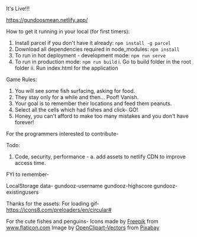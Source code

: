It's Live!!!

https://gundoosmean.netlify.app/

How to get it running in your local (for first timers):
1. Install parcel if you don't have it already:
    `npm install -g parcel`
2. Download all dependencies required in node_modules:
    `npm install`
3. To run in hot deployment - development mode:
    `npm run serve`
4. To run in production mode:
    `npm run build`
    i. Go to build folder in the root folder
    ii. Run index.html for the application

Game Rules:
1. You will see some fish surfacing, asking for food.
2. They stay only for a while and then... Poof! Vanish.
3. Your goal is to remember their locations and feed them peanuts.
4. Select all the cells which had fishes and click- GO!
5. Honey, you can't afford to make too many mistakes and you don't have forever!


For the programmers interested to contribute-

Todo:
1. Code, security, performance -
a. add assets to netlify CDN to improve access time.


FYI to remember-

LocalStorage data-
gundooz-username
gundooz-highscore
gundooz-existingusers

Thanks for the assets: 
For loading gif-
https://icons8.com/preloaders/en/circular#

For the cute fishes and penguins-
Icons made by <a href="https://www.flaticon.com/authors/freepik" title="Freepik">Freepik</a> from <a href="https://www.flaticon.com/" title="Flaticon"> www.flaticon.com</a>
Image by <a href="https://pixabay.com/users/OpenClipart-Vectors-30363/?utm_source=link-attribution&amp;utm_medium=referral&amp;utm_campaign=image&amp;utm_content=1300186">OpenClipart-Vectors</a> from <a href="https://pixabay.com/?utm_source=link-attribution&amp;utm_medium=referral&amp;utm_campaign=image&amp;utm_content=1300186">Pixabay</a>
